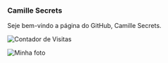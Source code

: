 ### Camille Secrets
Seje bem-vindo a página do GitHub, Camille Secrets.

![Contador de Visitas](https://hits.seeyoufarm.com/api/count/incr/badge.svg?url=https://github.com/CamilleSecrets/Camille-Secrets)

![Minha foto](https://camillesecrets.github.io/Camille-Secrets/assets/imagem/CamilleSecrets.jpg)
